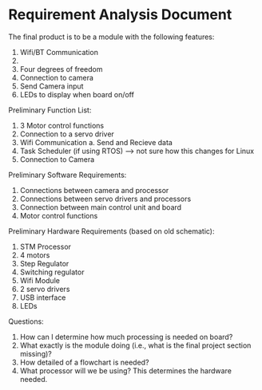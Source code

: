 # Requirement Analysis Document

The final product is to be a module with the following features:

1. Wifi/BT Communication
2. 
3. Four degrees of freedom
4. Connection to camera
5. Send Camera input
6. LEDs to display when board on/off

Preliminary Function List:
1. 3 Motor control functions
2. Connection to a servo driver
3. Wifi Communication
  a. Send and Recieve data
3. Task Scheduler (if using RTOS) --> not sure how this changes for Linux
4. Connection to Camera

Preliminary Software Requirements:
1. Connections between camera and processor
2. Connections between servo drivers and processors
3. Connection between main control unit and board
4. Motor control functions

Preliminary Hardware Requirements (based on old schematic):
1. STM Processor
2. 4 motors
3. Step Regulator
4. Switching regulator
5. Wifi Module
6. 2 servo drivers
7. USB interface
8. LEDs


Questions:
1. How can I determine how much processing is needed on board?
2. What exactly is the module doing (i.e., what is the final project section missing)?
3. How detailed of a flowchart is needed?
4. What processor will we be using? This determines the hardware needed.